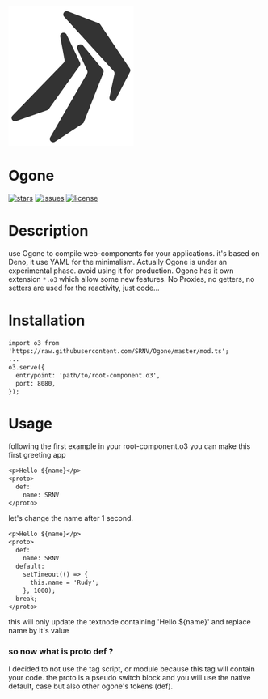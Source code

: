 ![ogone](https://raw.githubusercontent.com/SRNV/Ogone/master/public/ogone_small.svg?token=AI44MA4AIHORIV6GFZ2OFBK6ZBGUI)
# Ogone
[![stars](https://img.shields.io/github/stars/SRNV/Ogone)](https://github.com/SRNV/Ogone/stargazers)
[![issues](https://img.shields.io/github/issues/SRNV/Ogone)](https://github.com/SRNV/Ogone/issues)
[![license](https://img.shields.io/github/license/SRNV/Ogone)](https://github.com/SRNV/Ogone)
# Description
use Ogone to compile web-components for your applications. it's based on Deno, it use YAML for the minimalism.
Actually Ogone is under an experimental phase. avoid using it for production.
Ogone has it own extension `*.o3` which allow some new features.
No Proxies, no getters, no setters are used for the reactivity, just code...

# Installation
```
import o3 from 'https://raw.githubusercontent.com/SRNV/Ogone/master/mod.ts';
...
o3.serve({
  entrypoint: 'path/to/root-component.o3',
  port: 8080,
});
```
# Usage
following the first example in your root-component.o3 you can make this first greeting app
```
<p>Hello ${name}</p>
<proto>
  def:
    name: SRNV
</proto>
```
let's change the name after 1 second.

```
<p>Hello ${name}</p>
<proto>
  def:
    name: SRNV
  default:
    setTimeout(() => {
      this.name = 'Rudy';
    }, 1000); 
  break;
</proto>
```
this will only update the textnode containing 'Hello ${name}' and replace name by it's value
### so now what is proto def ?
I decided to not use the tag script, or module because this tag will contain your code. the proto is a pseudo switch block
and you will use the native default, case but also other ogone's tokens (def).
